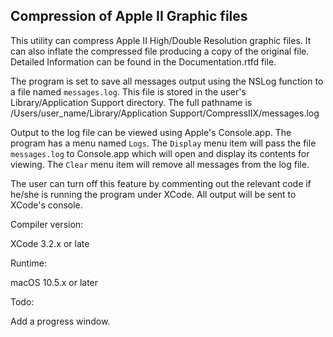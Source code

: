 ## Compression of Apple II Graphic files

This utility can compress Apple II High/Double Resolution graphic files. It can also inflate the compressed file producing a copy of the original file. Detailed Information can be found in the Documentation.rtfd file.

The program is set to save all messages output using the NSLog function to a file named `messages.log`. This file is stored in the user's Library/Application Support directory. The full pathname is /Users/user_name/Library/Application Support/CompressIIX/messages.log

Output to the log file can be viewed using Apple's Console.app. The program has a menu named `Logs`. The `Display` menu item will pass the file `messages.log` to Console.app which will open and display its contents for viewing. The `Clear` menu item will remove all messages from the log file.

The user can turn off this feature by commenting out the relevant code if he/she is running the program under XCode. All output will be sent to XCode's console.


Compiler version:

XCode 3.2.x or late

Runtime:

macOS 10.5.x or later


Todo:

Add a progress window.
